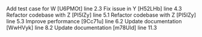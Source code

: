 Add test case for W [U6PMOt] line 2.3
Fix issue in Y [H52LHb] line 4.3
Refactor codebase with Z [PI5IZy] line 5.1
Refactor codebase with Z [PI5IZy] line 5.3
Improve performance [9Cc71u] line 6.2
Update documentation [WwHVyk] line 8.2
Update documentation [m78Uld] line 11.3
